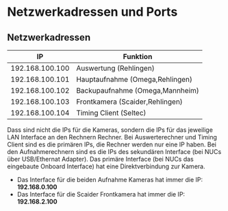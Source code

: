 # Netzwerkadressen und Ports

## Netzwerkadressen

| IP  | Funktion  |
|---|---|
| 192.168.100.100  | Auswertung (Rehlingen) |
| 192.168.100.101  | Hauptaufnahme (Omega,Rehlingen)  |
| 192.168.100.102  | Backupaufnahme (Omega,Mannheim) |
| 192.168.100.103  | Frontkamera (Scaider,Rehlingen)  |
| 192.168.100.104  | Timing Client (Seltec)  |

Dass sind nicht die IPs für die Kameras, sondern die IPs für das jeweilige LAN Interface an den Rechnern Rechner. Bei
Auswerterechner und Timing Client sind es die primären IPs, die Rechner werden nur eine IP haben.
Bei den Aufnahmerechnern sind es die IPs des sekundären Interface (bei NUCs über USB/Ethernat Adapter). Das primäre Interface (bei NUCs das eingebaute Onboard Interface) hat eine
Direktverbindung zur Kamera. 

- Das Interface für die beiden Aufnahme Kameras hat immer die IP: **192.168.0.100**
- Das Interface für die Scaider Frontkamera hat immer die IP: **192.168.2.100**